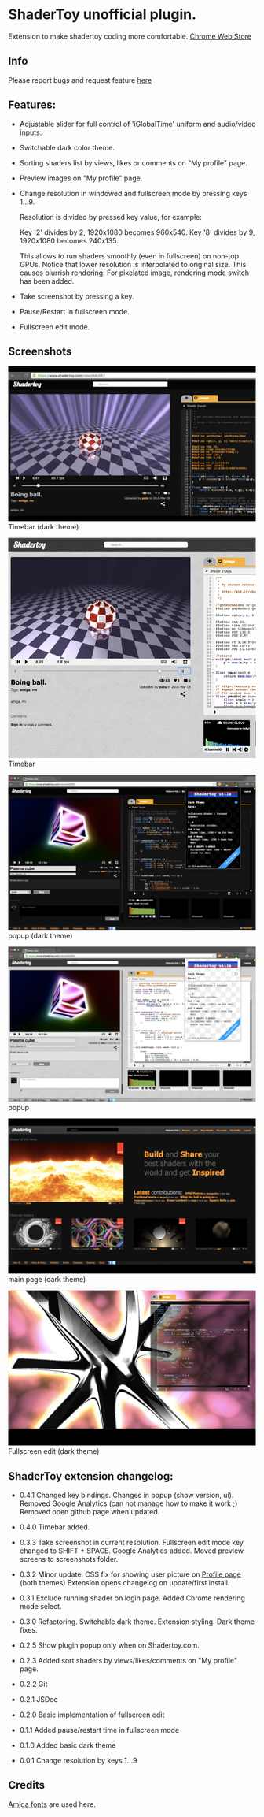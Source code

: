 # ShaderToy unofficial plugin.

Extension to make shadertoy coding more comfortable.
[Chrome Web Store](https://chrome.google.com/webstore/detail/shadertoy-unofficial-plug/ohicbclhdmkhoabobgppffepcopomhgl?hl=pl)

## Info

Please report bugs and request feature [here](https://github.com/patuwwy/ShaderToy-Chrome-Plugin/issues)

## Features:

* Adjustable slider for full control of 'iGlobalTime' uniform and audio/video inputs.

* Switchable dark color theme.

* Sorting shaders list by views, likes or comments on "My profile" page.

* Preview images on "My profile" page.

* Change resolution in windowed and fullscreen mode by pressing keys 1...9.

  Resolution is divided by pressed key value, for example:

  Key '2' divides by 2, 1920x1080 becomes 960x540.
  Key '8' divides by 9, 1920x1080 becomes 240x135.

  This allows to run shaders smoothly (even in fullscreen) on non-top GPUs.
  Notice that lower resolution is interpolated to original size. This causes blurrish rendering. For pixelated image, rendering mode switch has been added.

* Take screenshot by pressing a key.

* Pause/Restart in fullscreen mode.

* Fullscreen edit mode.

## Screenshots

![](./screenshots/timebar.jpg)
Timebar (dark theme)

![](./screenshots/timebar2.jpg)
Timebar

![](./screenshots/screen4dark.jpg)
popup (dark theme)

![](./screenshots/screen4light.jpg)
popup

![](./screenshots/screen1.jpg)
main page (dark theme)

![](./screenshots/screen2.jpg)
Fullscreen edit (dark theme)

## ShaderToy extension changelog:

* 0.4.1
Changed key bindings.
Changes in popup (show version, ui).
Removed Google Analytics (can not manage how to make it work ;)
Removed open github page when updated.

* 0.4.0
Timebar added.

* 0.3.3
Take screenshot in current resolution.
Fullscreen edit mode key changed to SHIFT + SPACE.
Google Analytics added.
Moved preview screens to screenshots folder.

* 0.3.2
Minor update.
CSS fix for showing user picture on [Profile page](https://www.shadertoy.com/profile) (both themes)
Extension opens changelog on update/first install.

* 0.3.1
Exclude running shader on login page.
Added Chrome rendering mode select.

* 0.3.0
Refactoring.
Switchable dark theme.
Extension styling.
Dark theme fixes.

* 0.2.5
Show plugin popup only when on Shadertoy.com.

* 0.2.3
Added sort shaders by views/likes/comments on "My profile" page.

* 0.2.2
Git

* 0.2.1
JSDoc

* 0.2.0
Basic implementation of fullscreen edit

* 0.1.1
Added pause/restart time in fullscreen mode

* 0.1.0
Added basic dark theme

* 0.0.1
Change resolution by keys 1...9

## Credits

[Amiga fonts](https://github.com/rewtnull/amigafonts) are used here.
